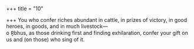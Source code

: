 +++
title = "10"

+++
You who confer riches abundant in cattle, in prizes of victory, in good  heroes, in goods, and in much livestock—  
o R̥bhus, as those drinking first and finding exhilaration, confer your  gift on us and (on those) who sing of it.  